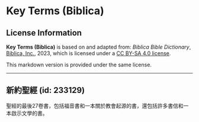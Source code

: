 # Key Terms (Biblica)

## License Information

**Key Terms (Biblica)** is based on and adapted from: _Biblica Bible Dictionary_, [Biblica, Inc.](https://www.biblica.com/), 2023, which is licensed under a [CC BY-SA 4.0 license](https://creativecommons.org/licenses/by-sa/4.0/legalcode.en).

This markdown version is provided under the same license.



--------------------------------

## 新約聖經 (id: 233129)

聖經的最後27卷書，包括福音書和一本關於教會起源的書，還包括許多書信和一本啟示文學的書。


